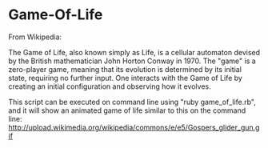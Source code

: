 Game-Of-Life
============
From Wikipedia:

The Game of Life, also known simply as Life, is a cellular automaton devised by the British mathematician John Horton Conway in 1970.
The "game" is a zero-player game, meaning that its evolution is determined by its initial state, requiring no further input. One interacts with the Game of Life by creating an initial configuration and observing how it evolves.



This script can be executed on command line using "ruby game_of_life.rb", and it will show an animated game of life similar to this on the command line:
http://upload.wikimedia.org/wikipedia/commons/e/e5/Gospers_glider_gun.gif
